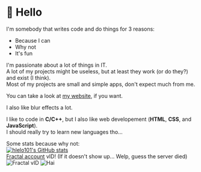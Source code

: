 # 👋 Hello
I'm somebody that writes code and do things for 3 reasons:
- Because I can
- Why not
- It's fun

I'm passionate about a lot of things in IT.\
A lot of my projects might be useless, but at least they work (or do they?) and exist (I think).\
Most of my projects are small and simple apps, don't expect much from me.

You can take a look at [my website](https://hlelo.cc), if you want.

I also like blur effects a lot.

I like to code in **C/C++**, but I also like web developement (**HTML**, **CSS**, and **JavaScript**).\
I should really try to learn new languages tho...

Some stats because why not:\
[![hlelo101's GitHub stats](https://github-readme-stats.vercel.app/api?username=hlelo101)](https://github.com/anuraghazra/github-readme-stats)\
[Fractal account](https://github.com/hlelo101/fractal-account/) vID! (If it doesn't show up... Welp, guess the server died)\
![Fractal vID](https://accounts.hlelo.cc/vidpng/1)
![Hai](https://accounts.hlelo.cc/vidpng/3)

